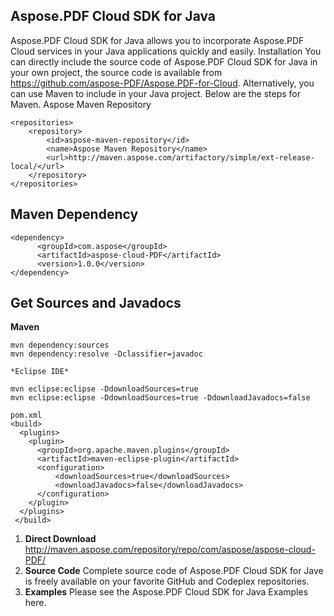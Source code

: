 ## Aspose.PDF Cloud SDK for Java
Aspose.PDF Cloud SDK for Java allows you to incorporate Aspose.PDF Cloud services in your Java applications quickly and easily.
Installation
You can directly include the source code of Aspose.PDF Cloud SDK for Java in your own project, the source code is available from https://github.com/aspose-PDF/Aspose.PDF-for-Cloud.
Alternatively, you can use Maven to include in your Java project. Below are the steps for Maven.
Aspose Maven Repository
```
<repositories>
    <repository>
        <id>aspose-maven-repository</id>
        <name>Aspose Maven Repository</name>
        <url>http://maven.aspose.com/artifactory/simple/ext-release-local/</url>
    </repository>
</repositories>
```
## Maven Dependency
```
<dependency>
      <groupId>com.aspose</groupId>
      <artifactId>aspose-cloud-PDF</artifactId>
      <version>1.0.0</version>
</dependency>
``` 

## Get Sources and Javadocs

**Maven**
```
mvn dependency:sources
mvn dependency:resolve -Dclassifier=javadoc

*Eclipse IDE*

mvn eclipse:eclipse -DdownloadSources=true
mvn eclipse:eclipse -DdownloadSources=true -DdownloadJavadocs=false
```

```
pom.xml
<build>
  <plugins>
    <plugin>
      <groupId>org.apache.maven.plugins</groupId>
      <artifactId>maven-eclipse-plugin</artifactId>
      <configuration>
          <downloadSources>true</downloadSources>
          <downloadJavadocs>false</downloadJavadocs>
      </configuration>
    </plugin>
  </plugins>
 </build>
```

1. **Direct Download**
http://maven.aspose.com/repository/repo/com/aspose/aspose-cloud-PDF/
1. **Source Code**
Complete source code of Aspose.PDF Cloud SDK for Jave is freely available on your favorite GitHub and Codeplex repositories.
1. **Examples**
Please see the Aspose.PDF Cloud SDK for Java Examples here.

